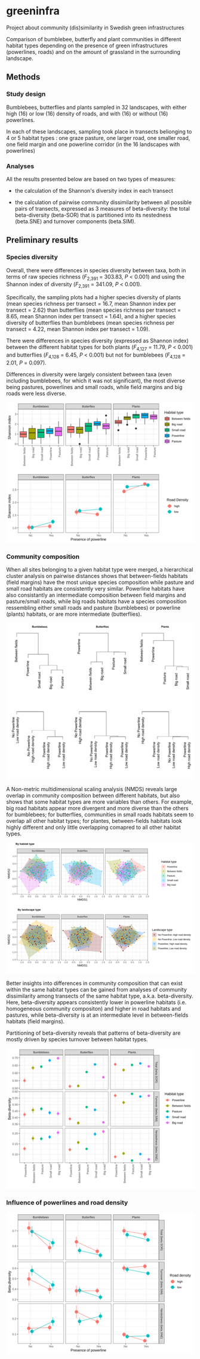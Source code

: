 # greeninfra
Project about community (dis)similarity in Swedish green infrastructures

Comparison of bumblebee, butterfly and plant communities in different habitat types depending on the presence of green infrastructures (powerlines, roads) and on the amount of grassland in the surrounding landscape. 

## Methods

### Study design

Bumblebees, butterflies and plants sampled in 32 landscapes, with either high (16) or low (16) density of roads, and with (16) or without (16) powerlines.

In each of these landscapes, sampling took place in transects belionging to 4 or 5 habitat types : one graze pasture, one larger road, one smaller road, one field margin and one powerline corridor (in the 16 landscapes with powerlines)

### Analyses
All the results presented below are based on two types of measures:

- the calculation of the Shannon's diversity index in each transect 

- the calculation of pairwise community dissimilarity between all possible pairs of transects, expressed as 3 measures of beta-diversity: the total beta-diversity (beta-SOR) that is partitioned into its nestedness (beta.SNE) and turnover components (beta.SIM).


## Preliminary results

### Species diversity

Overall, there were differences in species diversity between taxa, both in terms of raw species richness (*F*<sub>2,391</sub> = 303.83, *P* < 0.001) and using the Shannon index of diversity (*F*<sub>2,391</sub> = 341.09, *P* < 0.001).

Specifically, the sampling plots had a higher species diversity of plants (mean species richness per transect = 16.7, mean Shannon index per transect = 2.62) than butterflies (mean species richness per transect = 8.65, mean Shannon index per transect = 1.64), and a higher species diversity of butterflies than bumblebees (mean species richness per transect = 4.22, mean Shannon index per transect = 1.09).

There were differences in species diversity (expressed as Shannon index) between the different habitat types for both plants (*F*<sub>4,127</sub> = 11.79, *P* < 0.001) and butterflies (*F*<sub>4,128</sub> = 6.45, *P* < 0.001) but not for bumblebees (*F*<sub>4,128</sub> = 2.01, *P* = 0.097).

Differences in diversity were largely consistent between taxa (even including bumblebees, for which it was not significant), the most diverse being pastures, powerlines and small roads, while field margins and big roads were less diverse.

![Fig. 1](shannon_plot.svg)


### Community composition

When all sites belonging to a given habitat type were merged, a hierarchical cluster analysis on pairwise distances shows that between-fields habitats (field margins) have the most unique species composition while pasture and small road habitats are consistently very similar. Powerline habitats have also consistantly an intermediate composition between field margins and pasture/small roads, while big roads habitats have a species composition ressembling either small roads and pasture (bumblebees) or powerline (plants) habitats, or are more intermediate (butterflies).

![Fig. 3](cluster.svg)


A Non-metric multidimensional scaling analysis (NMDS) reveals large overlap in community composition between different habitats, but also shows that some habitat types are more variables than others. For example, big road habitats appear more divergent and more diverse than the others for bumblebees; for butterflies, communities in small roads habitats seem to overlap all other habitat types; for plantes, between-fields habitats look highly different and only little overlapping comapred to all other habitat types.

![Fig. 2](nmds_plot.svg)

Better insights into differences in community composition that can exist within the same habitat types can be gained from analyses of community dissimilarity among transects of the same habitat type, a.k.a. beta-diversity. Here, beta-diversity appears consistently lower in powerline habitats (i.e. homogeneous community compositon) and higher in road habitats and pastures, while beta-diversity is at an intermediate level in between-fields habitats (field margins).  

Partitioning of beta-diversity reveals that patterns of beta-diversity are mostly driven by species turnover between habitat types.


![Fig. 4](beta.div.per.hab.svg)


### Influence of powerlines and road density 

![Fig. 5](beta.by.landscape.type.svg)

